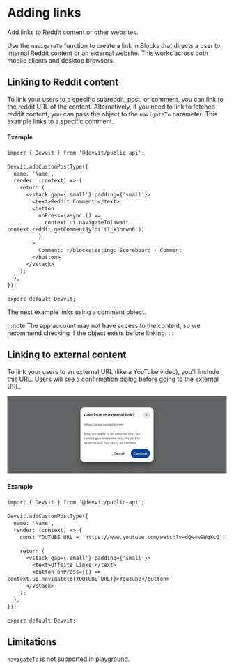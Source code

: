 # Adding links

Add links to Reddit content or other websites.

Use the `navigateTo` function to create a link in Blocks that directs a user to internal Reddit content or an external website. This works across both mobile clients and desktop browsers.

## Linking to Reddit content

To link your users to a specific subreddit, post, or comment, you can link to the reddit URL of the content. Alternatively, if you need to link to fetched reddit content, you can pass the object to the `navigateTo` parameter. This example links to a specific comment.

#### Example

```tsx
import { Devvit } from '@devvit/public-api';

Devvit.addCustomPostType({
  name: 'Name',
  render: (context) => {
    return (
      <vstack gap={'small'} padding={'small'}>
        <text>Reddit Comment:</text>
        <button
          onPress={async () =>
            context.ui.navigateTo(await context.reddit.getCommentById('t1_k3bcwn6'))
          }
        >
          Comment: r/blockstesting: Scoreboard - Comment
        </button>
      </vstack>
    );
  },
});

export default Devvit;
```

The next example links using a comment object.

:::note
The app account may not have access to the content, so we recommend checking if the object exists before linking.
:::

## Linking to external content

To link your users to an external URL (like a YouTube video), you’ll include this URL. Users will see a confirmation dialog before going to the external URL.

![Confirmation dialog for external links](../assets/capabilities/adding-links/adding-links-external-link-dialog.png)

#### Example

```tsx
import { Devvit } from '@devvit/public-api';

Devvit.addCustomPostType({
  name: 'Name',
  render: (context) => {
    const YOUTUBE_URL = 'https://www.youtube.com/watch?v=dQw4w9WgXcQ';

    return (
      <vstack gap={'small'} padding={'small'}>
        <text>Offsite Links:</text>
        <button onPress={() => context.ui.navigateTo(YOUTUBE_URL)}>Youtube</button>
      </vstack>
    );
  },
});

export default Devvit;
```

## Limitations

`navigateTo` is not supported in [playground](https://developers.reddit.com/play).

